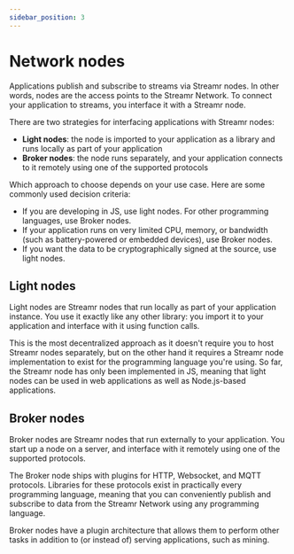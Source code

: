 ```yaml
---
sidebar_position: 3
---
```


# Network nodes
Applications publish and subscribe to streams via Streamr nodes. In other words, nodes are the access points to the Streamr Network. To connect your application to streams, you interface it with a Streamr node.

There are two strategies for interfacing applications with Streamr nodes:

-   **Light nodes**: the node is imported to your application as a library and runs locally as part of your application
-   **Broker nodes**: the node runs separately, and your application connects to it remotely using one of the supported protocols

Which approach to choose depends on your use case. Here are some commonly used decision criteria:

-   If you are developing in JS, use light nodes. For other programming languages, use Broker nodes.
-   If your application runs on very limited CPU, memory, or bandwidth (such as battery-powered or embedded devices), use Broker nodes.
-   If you want the data to be cryptographically signed at the source, use light nodes.

## Light nodes
Light nodes are Streamr nodes that run locally as part of your application instance. You use it exactly like any other library: you import it to your application and interface with it using function calls.

This is the most decentralized approach as it doesn't require you to host Streamr nodes separately, but on the other hand it requires a Streamr node implementation to exist for the programming language you're using. So far, the Streamr node has only been implemented in JS, meaning that light nodes can be used in web applications as well as Node.js-based applications.

## Broker nodes
Broker nodes are Streamr nodes that run externally to your application. You start up a node on a server, and interface with it remotely using one of the supported protocols.

The Broker node ships with plugins for HTTP, Websocket, and MQTT protocols. Libraries for these protocols exist in practically every programming language, meaning that you can conveniently publish and subscribe to data from the Streamr Network using any programming language.

Broker nodes have a plugin architecture that allows them to perform other tasks in addition to (or instead of) serving applications, such as mining.
